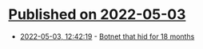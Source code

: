 # [Published on 2022-05-03](index.md)

* [2022-05-03, 12:42:19](https://news.ycombinator.com/item?id=31247570) - [Botnet that hid for 18 months](https://arstechnica.com/information-technology/2022/05/how-hackers-used-smarts-and-a-novel-iot-botnet-to-plunder-email-for-months/)

